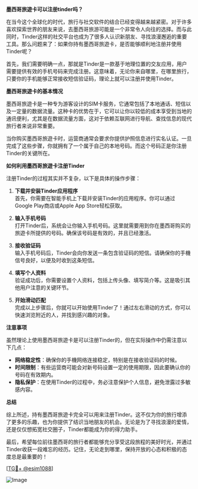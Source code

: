 **墨西哥旅遊卡可以注册tinder吗？**

在当今这个全球化的时代，旅行与社交软件的结合已经变得越来越紧密。对于许多喜欢探索世界的朋友来说，去墨西哥旅游可能是一个非常令人向往的选择。而与此同时，Tinder这样的社交平台也成为了很多人认识新朋友、寻找浪漫邂逅的重要工具。那么问题来了：如果你持有墨西哥旅遊卡，是否能够顺利地注册并使用Tinder呢？

首先，我们需要明确一点，那就是Tinder是一款基于地理位置的交友应用，用户需要提供有效的手机号码来完成注册。这意味着，无论你来自哪里，在哪里旅行，只要你的手机能够正常接收短信验证码，理论上就可以注册并使用Tinder。

**墨西哥旅遊卡的基本情况**

墨西哥旅遊卡是一种专为游客设计的SIM卡服务，它通常包括了本地通话、短信以及一定量的数据流量。这种卡的优势在于，它可以让你以较低的成本享受到当地的通讯便利，尤其是在数据流量方面，这对于依赖互联网进行导航、查找信息的现代旅行者来说非常重要。

当你购买墨西哥旅遊卡时，运营商通常会要求你提供护照信息进行实名认证。一旦完成了这些步骤，你就拥有了一个属于自己的本地号码。而这个号码正是你注册Tinder的关键所在。

**如何利用墨西哥旅遊卡注册Tinder**

注册Tinder的过程其实并不复杂，以下是具体的操作步骤：

1. **下载并安装Tinder应用程序**  
   首先，你需要在智能手机上下载并安装Tinder的应用程序。你可以通过Google Play商店或Apple App Store轻松获取。

2. **输入手机号码**  
   打开Tinder后，系统会让你输入手机号码。这里就需要用到你在墨西哥购买的旅遊卡所提供的号码。确保该号码是有效的，并且已经激活。

3. **接收验证码**  
   输入手机号码后，Tinder会向你发送一条包含验证码的短信。请确保你的手機信号良好，以便及时收到这条短信。

4. **填写个人资料**  
   验证成功后，你需要设置个人资料，包括上传头像、填写简介等。这是吸引其他用户注意的关键环节。

5. **开始滑动匹配**  
   完成以上步骤后，你就可以开始使用Tinder了！通过左右滑动的方式，你可以快速浏览附近的人，并找到感兴趣的对象。

**注意事项**

虽然理论上使用墨西哥旅遊卡是可以注册Tinder的，但在实际操作中仍需注意以下几点：

- **网络稳定性**：确保你的手機网络连接稳定，特别是在接收验证码的时候。
- **时间限制**：有些运营商可能会对新号码设置一定的使用期限，因此要确认你的号码在有效期内。
- **隐私保护**：在使用Tinder的过程中，务必注意保护个人信息，避免泄露过多敏感内容。

**总结**

综上所述，持有墨西哥旅遊卡完全可以用来注册Tinder。这不仅为你的旅行增添了更多的乐趣，也为你提供了结识当地朋友的机会。无论是为了寻找浪漫的爱情，还是仅仅想拓宽社交圈子，Tinder都能成为你的得力助手。

最后，希望每位前往墨西哥的旅行者都能够充分享受这段旅程的美好时光，并通过Tinder收获一段难忘的经历。记住，无论走到哪里，保持开放的心态和积极的态度总是最重要的！

[[TG💪+ @esim1088](https://t.me/s/esim1088)]

![Image](https://i.postimg.cc/4NQfJmqS/Snipaste-2025-05-13-00-14-12.png)